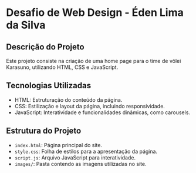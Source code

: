 # Desafio de Web Design - Éden Lima da Silva

## Descrição do Projeto
Este projeto consiste na criação de uma home page para o time de vôlei Karasuno, utilizando HTML, CSS e JavaScript.

## Tecnologias Utilizadas
- HTML: Estruturação do conteúdo da página.
- CSS: Estilização e layout da página, incluindo responsividade.
- JavaScript: Interatividade e funcionalidades dinâmicas, como carousels.

## Estrutura do Projeto
- `index.html`: Página principal do site.
- `style.css`: Folha de estilos para a apresentação da página.
- `script.js`: Arquivo JavaScript para interatividade.
- `images/`: Pasta contendo as imagens utilizadas no site.
